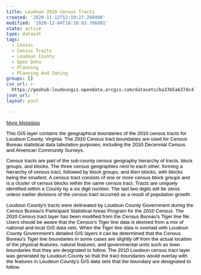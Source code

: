 ```yaml
---
title: Loudoun 2010 Census Tracts
created: '2020-11-12T12:19:27.268498'
modified: '2020-12-04T18:10:03.706801'
state: active
type: dataset
tags:
  - Census
  - Census Tracts
  - Loudoun County
  - Open Data
  - Planning
  - Planning And Zoning
groups: []
csv_url: >-
  https://geohub-loudoungis.opendata.arcgis.com/datasets/ba33b5a637dc412ba6b15decd06e34f8_2.csv?outSR=%7B%22latestWkid%22%3A2924%2C%22wkid%22%3A2924%7D
json_url: ''
layout: post

---
```

<p style='color: rgb(0, 0, 0); font-family: Arial; font-size: 13.3333px;'><a href='https://logis.loudoun.gov/metadata/Recreated%20census%20tracts%20(2010).htm' target='_blank'>More Metadata</a><br /></p><p style='color: rgb(0, 0, 0); font-family: Arial; font-size: 13.3333px;'>This GIS layer contains the geographical boundaries of the 2010 census tracts for Loudoun County, Virginia. The 2010 Census tract boundaries are used for Census Bureau statistical data tabulation purposes, including the 2010 Decennial Census and American Community Surveys.</p><p style='color: rgb(0, 0, 0); font-family: Arial; font-size: 13.3333px;'>Census tracts are part of the sub-county census geography hierarchy of tracts, block groups, and blocks. The three census geographies nest to each other, forming a hierarchy of census tract, followed by block groups, and then blocks, with blocks being the smallest. A census tract consists of one or more census block groups and is a cluster of census blocks within the same census tract. Tracts are uniquely identified within a County by a six digit number. The last two digits will be zeros unless earlier divisions of the census tract occurred as a result of population growth.</p><p style='color: rgb(0, 0, 0); font-family: Arial; font-size: 13.3333px;'>Loudoun County's tracts were delineated by Loudoun County Government during the Census Bureau's Participant Statistical Areas Program for the 2010 Census. The 2010 Census tract layer has been modified from the Census Bureau's Tiger line file. Users should be aware that the Census's Tiger line data is devised from a mix of national and local GIS data sets. When the Tiger line data is overlaid with Loudoun County Government's detailed GIS layers it can be determined that the Census Bureau's Tiger line boundaries in some cases are slightly off from the actual location of the physical features, natural features, and governmental units such as town boundaries that they are designated to follow. The 2010 Loudoun census tract layer was generated by Loudoun County so that the tract boundaries would overlay with the features in Loudoun County's GIS data sets that the boundary are designated to follow.</p>
